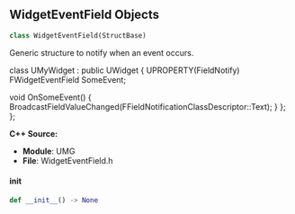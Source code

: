 ## WidgetEventField Objects

```python
class WidgetEventField(StructBase)
```

Generic structure to notify when an event occurs.

class UMyWidget : public UWidget
{
  UPROPERTY(FieldNotify)
  FWidgetEventField SomeEvent;

  void OnSomeEvent()
  {
    BroadcastFieldValueChanged(FFieldNotificationClassDescriptor::Text);
  }
};
};

**C++ Source:**

- **Module**: UMG
- **File**: WidgetEventField.h

<a id="unreal.WidgetEventField.__init__"></a>

#### __init__

```python
def __init__() -> None
```

<a id="unreal.WidgetNavigationData"></a>